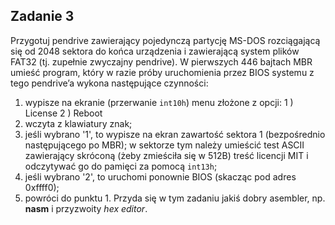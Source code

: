 ## Zadanie 3
Przygotuj pendrive zawierający pojedynczą partycję MS-DOS rozciągającą się od 2048 sektora do końca urządzenia i zawierającą system plików FAT32 (tj. zupełnie zwyczajny pendrive). W pierwszych 446 bajtach MBR umieść program, który w razie próby uruchomienia przez BIOS systemu z tego pendrive’a wykona następujące czynności:
1. wypisze na ekranie (przerwanie ```int10h```) menu złożone z opcji:
    1 ) License
    2 ) Reboot
2. wczyta z klawiatury znak;
3. jeśli wybrano '1', to wypisze na ekran zawartość sektora 1 (bezpośrednio następującego po MBR); w sektorze tym należy umieścić test ASCII zawierający skróconą (żeby zmieściła się w 512B) treść licencji MIT i odczytywać go do pamięci za pomocą ```int13h```;
4. jeśli wybrano '2', to uruchomi ponownie BIOS (skacząc pod adres 0xffff0);
5. powróci do punktu 1.
Przyda się w tym zadaniu jakiś dobry asembler, np. **nasm** i przyzwoity *hex editor*.